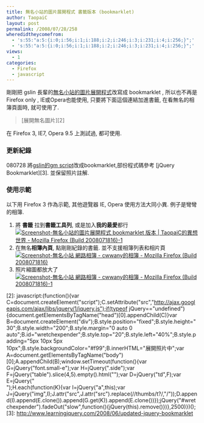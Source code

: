 ```yaml
---
title: 無名小站的圖片展開程式 書籤版本 (bookmarklet)
author: TaopaiC
layout: post
permalink: /2008/07/28/258
wheredidtheycomefrom:
  - 's:55:"a:5:{i:0;i:56;i:1;i:188;i:2;i:246;i:3;i:231;i:4;i:256;}";'
  - 's:55:"a:5:{i:0;i:56;i:1;i:188;i:2;i:246;i:3;i:231;i:4;i:256;}";'
views:
  - 1
categories:
  - Firefox
  - javascript
---
```

剛剛把 gslin 長輩的[無名小站的圖片展開程式][1]改寫成 bookmarklet , 所以也不再是 Firefox only , IE或Opera也能使用, 只要將下面這個連結加進書籤, 在看無名的相簿頁面時, 就可使用了.

> [展開無名圖片][2]

在 Firefox 3, IE7, Opera 9.5 上測試過, 都可使用.

### 更新紀錄

080728 將[gslin的gm script][1]改成bookmarklet,部份程式碼參考 [jQuery Bookmarklet][3]. 並保留照片註解.

### 使用示範

以下用 Firefox 3 作為示範, 其他遊覽器 IE, Opera 使用方法大同小異. 例子是彎彎的相簿.

1.  將 **書籤** 拉到**書籤工具列**, 或是加入**我的最愛**都行<a href="http://www.flickr.com/photos/69004123@N00/2708984684/" class="flickr-image"  title="Screenshot-無名小站的圖片展開程式 bookmarklet 版本 | TaopaiC的異想世界 - Mozilla Firefox (Build 2008071816)-1" rel="flickr-mgr[wretch]" ><img src="http://farm4.static.flickr.com/3027/2708984684_98d268f7b7.jpg" alt="Screenshot-無名小站的圖片展開程式 bookmarklet 版本 | TaopaiC的異想世界 - Mozilla Firefox (Build 2008071816)-1" class="flickr-original" longdesc="http://farm4.static.flickr.com/3027/2708984684_7efc582fd7_o.png" /></a>
2.  在無名**相簿內頁**, 點剛剛紀錄的書籤. 並不支援相簿列表和相片頁<a href="http://www.flickr.com/photos/69004123@N00/2708984694/" class="flickr-image"  title="Screenshot-無名小站 網路相簿 - cwwany的相簿 - Mozilla Firefox (Build 2008071816)" rel="flickr-mgr[wretch]" ><img src="http://farm4.static.flickr.com/3221/2708984694_2a6e1275ba.jpg" alt="Screenshot-無名小站 網路相簿 - cwwany的相簿 - Mozilla Firefox (Build 2008071816)" class="flickr-original" longdesc="http://farm4.static.flickr.com/3221/2708984694_efd63699b2_o.png" /></a>
3.  照片縮圖都放大了<a href="http://www.flickr.com/photos/69004123@N00/2708984706/" class="flickr-image"  title="Screenshot-無名小站 網路相簿 - cwwany的相簿 - Mozilla Firefox (Build 2008071816)-1" rel="flickr-mgr[wretch]" ><img src="http://farm4.static.flickr.com/3117/2708984706_65c92924ce.jpg" alt="Screenshot-無名小站 網路相簿 - cwwany的相簿 - Mozilla Firefox (Build 2008071816)-1" class="flickr-original" longdesc="http://farm4.static.flickr.com/3117/2708984706_dfe9755e0b_o.png" /></a>

 [1]: http://blog.gslin.org/archives/2007/09/15/1313/
 [2]: javascript:(function(){var C=document.createElement("script");C.setAttribute("src","http://ajax.googleapis.com/ajax/libs/jquery/1/jquery.js");if(typeof jQuery=="undefined"){document.getElementsByTagName("head")[0].appendChild(C)}var B=document.createElement("div");B.style.position="fixed";B.style.height="30";B.style.width="200";B.style.margin="0 auto 0 auto";B.id="wretchexpender";B.style.top="20";B.style.left="40%";B.style.padding="5px 10px 5px 10px";B.style.backgroundColor="#f99";B.innerHTML="展開照片中";var A=document.getElementsByTagName("body")[0];A.appendChild(B);window.setTimeout(function(){var G=jQuery("font.small-e");var H=jQuery(".side");var F=jQuery("table").slice(4,5).empty().html("<tr><td/></tr>");var D=jQuery("td",F);var E=jQuery("<br/>");H.each(function(K){var I=jQuery("a",this);var J=jQuery("img",I);J.attr("src",J.attr("src").replace(/\/thumbs\/t?/,"/"));D.append(I).append(E.clone()).append(G.get(K)).append(E.clone())});jQuery("#wretchexpender").fadeOut("slow",function(){jQuery(this).remove()})},2500)})();
 [3]: http://www.learningjquery.com/2008/06/updated-jquery-bookmarklet